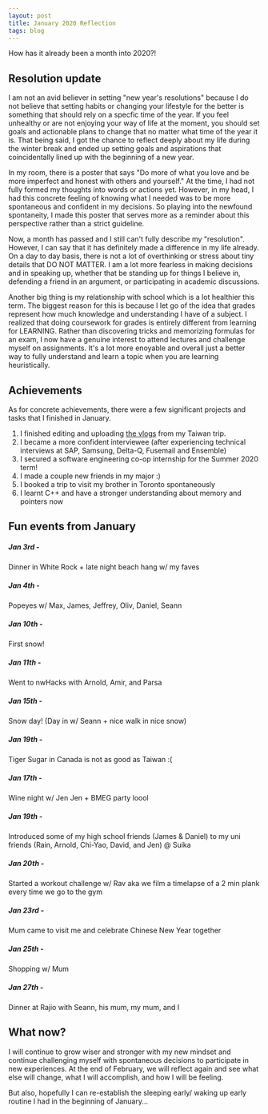 ```yaml
---
layout: post
title: January 2020 Reflection
tags: blog
---
```


How has it already been a month into 2020?!

## Resolution update
I am not an avid believer in setting "new year's resolutions" because I do not believe that setting habits or changing your lifestyle for the better is something that should rely on a specfic time of the year. If you feel unhealthy or are not enjoying your way of life at the moment, you should set goals and actionable plans to change that no matter what time of the year it is. That being said, I got the chance to reflect deeply about my life during the winter break and ended up setting goals and aspirations that coincidentally lined up with the beginning of a new year. 

In my room, there is a poster that says "Do more of what you love and be more imperfect and honest with others and yourself." At the time, I had not fully formed my thoughts into words or actions yet. However, in my head, I had this concrete feeling of knowing what I needed was to be more spontaneous and confident in my decisions. So playing into the newfound spontaneity, I made this poster that serves more as a reminder about this perspective rather than a strict guideline. 

Now, a month has passed and I still can't fully describe my "resolution". However, I can say that it has definitely made a difference in my life already. On a day to day basis, there is not a lot of overthinking or stress about tiny details that DO NOT MATTER. I am a lot more fearless in making decisions and in speaking up, whether that be standing up for things I believe in, defending a friend in an argument, or participating in academic discussions. 

Another big thing is my relationship with school which is a lot healthier this term. The biggest reason for this is because I let go of the idea that grades represent how much knowledge and understanding I have of a subject. I realized that doing coursework for grades is entirely different from learning for LEARNING. Rather than discovering tricks and memorizing formulas for an exam, I now have a genuine interest to attend lectures and challenge myself on assignments. It's a lot more enoyable and overall just a better way to fully understand and learn a topic when you are learning heuristically. 

## Achievements
As for concrete achievements, there were a few significant projects and tasks that I finished in January. 
1. I finished editing and uploading [the vlogs](https://www.youtube.com/playlist?list=PLJ0YdHDWAKOnCefIQ6JWXc7qfnuXV89o2) from my Taiwan trip. 
2. I became a more confident interviewee (after experiencing technical interviews at SAP, Samsung, Delta-Q, Fusemail and Ensemble)
3. I secured a software engineering co-op internship for the Summer 2020 term!
4. I made a couple new friends in my major :)
5. I booked a trip to visit my brother in Toronto spontaneously
6. I learnt C++ and have a stronger understanding about memory and pointers now

## Fun events from January 
<h5>Jan 3rd - </h5> Dinner in White Rock + late night beach hang w/ my faves
<h5>Jan 4th - </h5> Popeyes w/ Max, James, Jeffrey, Oliv, Daniel, Seann
<h5>Jan 10th - </h5> First snow!
<h5>Jan 11th - </h5> Went to nwHacks with Arnold, Amir, and Parsa
<h5>Jan 15th - </h5> Snow day! (Day in w/ Seann + nice walk in nice snow)
<h5>Jan 19th - </h5> Tiger Sugar in Canada is not as good as Taiwan :(
<h5>Jan 17th - </h5> Wine night w/ Jen Jen + BMEG party loool
<h5>Jan 19th - </h5> Introduced some of my high school friends (James & Daniel) to my uni friends (Rain, Arnold, Chi-Yao, David, and Jen) @ Suika
<h5>Jan 20th - </h5> Started a workout challenge w/ Rav aka we film a timelapse of a 2 min plank every time we go to the gym
<h5>Jan 23rd - </h5> Mum came to visit me and celebrate Chinese New Year together
<h5>Jan 25th - </h5> Shopping w/ Mum
<h5>Jan 27th - </h5> Dinner at Rajio with Seann, his mum, my mum, and I

## What now?
I will continue to grow wiser and stronger with my new mindset and continue challenging myself with spontaneous decisions to participate in new experiences. At the end of February, we will reflect again and see what else will change, what I will accomplish, and how I will be feeling. 

But also, hopefully I can re-establish the sleeping early/ waking up early routine I had in the beginning of January...
